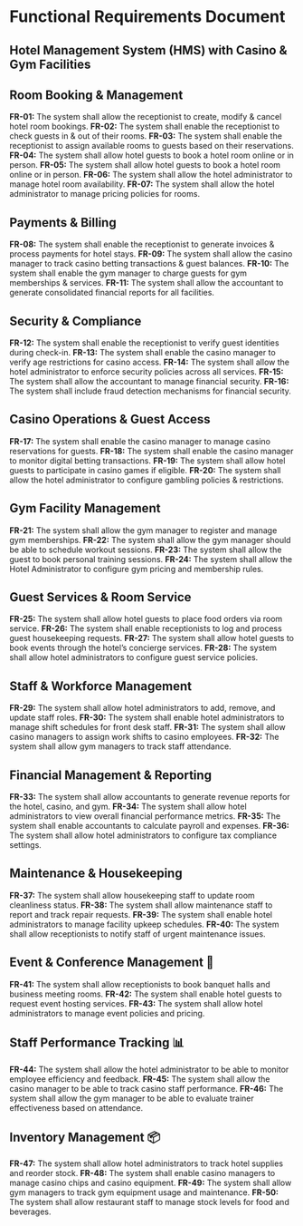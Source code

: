 # Functional Requirements Document
## Hotel Management System (HMS) with Casino & Gym Facilities

## **Room Booking & Management**
**FR-01:** The system shall allow the receptionist to create, modify & cancel hotel room bookings.
**FR-02:** The system shall enable the receptionist to check guests in & out of their rooms.
**FR-03:** The system shall enable the receptionist to assign available rooms to guests based on their reservations.
**FR-04:** The system shall allow hotel guests to book a hotel room online or in person.
**FR-05:** The system shall allow hotel guests to book a hotel room online or in person.
**FR-06:** The system shall allow the hotel administrator to manage hotel room availability.
**FR-07:** The system shall allow the hotel administrator to manage pricing policies for rooms.

## **Payments & Billing** 

**FR-08:** The system shall enable the receptionist to generate invoices & process payments for hotel stays.
**FR-09:** The system shall allow the casino manager to track casino betting transactions & guest balances.
**FR-10:** The system shall enable the gym manager to charge guests for gym memberships & services.
**FR-11:** The system shall allow the accountant to generate consolidated financial reports for all facilities.


## **Security & Compliance**

**FR-12:** The system shall enable the receptionist to verify guest identities during check-in.
**FR-13:** The system shall enable the casino manager to verify age restrictions for casino access.
**FR-14:** The system shall allow the hotel administrator to enforce security policies across all services.
**FR-15:** The system shall allow the accountant to manage financial security.
**FR-16:** The system shall include fraud detection mechanisms for financial security.

## **Casino Operations & Guest Access** 

**FR-17:** The system shall enable the casino manager to manage casino reservations for guests.
**FR-18:** The system shall enable the casino manager to monitor digital betting transactions.
**FR-19:** The system shall allow hotel guests to participate in casino games if eligible.
**FR-20:** The system shall allow the hotel administrator to configure gambling policies & restrictions.

## **Gym Facility Management** 

**FR-21:** The system shall allow the gym manager to register and manage gym memberships.
**FR-22:** The system shall allow the gym manager should be able to schedule workout sessions.
**FR-23:** The system shall allow the guest to book personal training sessions.
**FR-24:** The system shall allow the Hotel Administrator to configure gym pricing and membership rules.

## **Guest Services & Room Service**  

**FR-25:** The system shall allow hotel guests to place food orders via room service.
**FR-26:** The system shall enable receptionists to log and process guest housekeeping requests.
**FR-27:** The system shall allow hotel guests to book events through the hotel’s concierge services.
**FR-28:** The system shall allow hotel administrators to configure guest service policies.


## **Staff & Workforce Management** 

**FR-29:** The system shall allow hotel administrators to add, remove, and update staff roles.
**FR-30:** The system shall enable hotel administrators to manage shift schedules for front desk staff.
**FR-31:** The system shall allow casino managers to assign work shifts to casino employees.
**FR-32:** The system shall allow gym managers to track staff attendance.

## **Financial Management & Reporting**

**FR-33:** The system shall allow accountants to generate revenue reports for the hotel, casino, and gym.
**FR-34:** The system shall allow hotel administrators to view overall financial performance metrics.
**FR-35:** The system shall enable accountants to calculate payroll and expenses.
**FR-36:** The system shall allow hotel administrators to configure tax compliance settings.

## **Maintenance & Housekeeping**

**FR-37:** The system shall allow housekeeping staff to update room cleanliness status.
**FR-38:** The system shall allow maintenance staff to report and track repair requests.
**FR-39:** The system shall enable hotel administrators to manage facility upkeep schedules.
**FR-40:** The system shall allow receptionists to notify staff of urgent maintenance issues.

## **Event & Conference Management 📅**  

**FR-41:** The system shall allow receptionists to book banquet halls and business meeting rooms.
**FR-42:** The system shall enable hotel guests to request event hosting services.
**FR-43:** The system shall allow hotel administrators to manage event policies and pricing.

## **Staff Performance Tracking 📊**
 
**FR-44:** The system shall allow the hotel administrator to be able to monitor employee efficiency and feedback.
**FR-45:** The system shall allow the casino manager to be able to track casino staff performance.
**FR-46:** The system shall allow the gym manager to be able to evaluate trainer effectiveness based on attendance.


## **Inventory Management 📦**  

**FR-47:** The system shall allow hotel administrators to track hotel supplies and reorder stock.
**FR-48:** The system shall enable casino managers to manage casino chips and casino equipment.
**FR-49:** The system shall allow gym managers to track gym equipment usage and maintenance.
**FR-50:** The system shall allow restaurant staff to manage stock levels for food and beverages.
